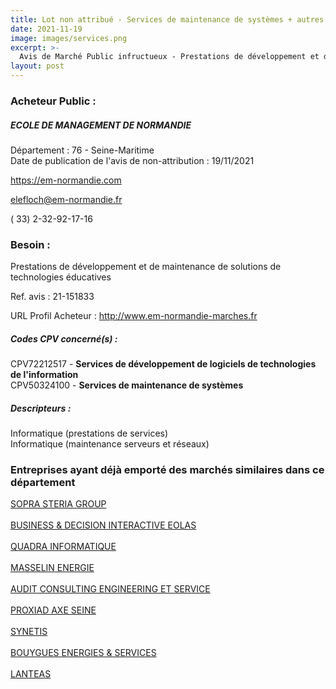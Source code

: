 ```yaml
---
title: Lot non attribué - Services de maintenance de systèmes + autres services
date: 2021-11-19
image: images/services.png
excerpt: >-
  Avis de Marché Public infructueux - Prestations de développement et de maintenance de solutions de technologies éducatives
layout: post
---
```


### Acheteur Public :
##### ECOLE DE MANAGEMENT DE NORMANDIE
Département : 76 - Seine-Maritime<br/>
Date de publication de l'avis de non-attribution : 19/11/2021


https://em-normandie.com

elefloch@em-normandie.fr

( 33) 2-32-92-17-16
### Besoin :

Prestations de développement et de maintenance de solutions de technologies éducatives

Ref. avis : 21-151833

URL Profil Acheteur : http://www.em-normandie-marches.fr

##### Codes CPV concerné(s) :
CPV72212517 - **Services de développement de logiciels de technologies de l'information** <br/>
CPV50324100 - **Services de maintenance de systèmes** <br/>

##### Descripteurs :
Informatique (prestations de services) <br/>
Informatique (maintenance serveurs et réseaux) <br/>

### Entreprises ayant déjà emporté des marchés similaires dans ce département
<a href="/entreprise-547/siren-326820065">SOPRA STERIA GROUP</a><br/><br/>
<a href="/entreprise-552/siren-382198794">BUSINESS & DECISION INTERACTIVE EOLAS</a><br/><br/>
<a href="/entreprise-557/siren-412895591">QUADRA INFORMATIQUE</a><br/><br/>
<a href="/entreprise-557/siren-414732990">MASSELIN ENERGIE</a><br/><br/>
<a href="/entreprise-561/siren-440527141">AUDIT CONSULTING ENGINEERING ET SERVICE</a><br/><br/>
<a href="/entreprise-565/siren-487513178">PROXIAD AXE SEINE</a><br/><br/>
<a href="/entreprise-570/siren-522945153">SYNETIS</a><br/><br/>
<a href="/entreprise-574/siren-775664873">BOUYGUES ENERGIES & SERVICES</a><br/><br/>
<a href="/entreprise-577/siren-802750331">LANTEAS</a><br/><br/>
